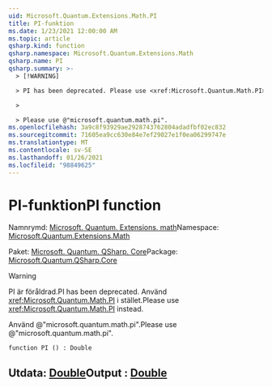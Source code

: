 ```yaml
---
uid: Microsoft.Quantum.Extensions.Math.PI
title: PI-funktion
ms.date: 1/23/2021 12:00:00 AM
ms.topic: article
qsharp.kind: function
qsharp.namespace: Microsoft.Quantum.Extensions.Math
qsharp.name: PI
qsharp.summary: >-
  > [!WARNING]

  > PI has been deprecated. Please use <xref:Microsoft.Quantum.Math.PI> instead.

  >

  > Please use @"microsoft.quantum.math.pi".
ms.openlocfilehash: 3a9c8f93929ae2928743762804adadfbf02ec832
ms.sourcegitcommit: 71605ea9cc630e84e7ef29027e1f0ea06299747e
ms.translationtype: MT
ms.contentlocale: sv-SE
ms.lasthandoff: 01/26/2021
ms.locfileid: "98849625"
---
```

# <a name="pi-function"></a><span data-ttu-id="51279-102">PI-funktion</span><span class="sxs-lookup"><span data-stu-id="51279-102">PI function</span></span>

<span data-ttu-id="51279-103">Namnrymd: [Microsoft. Quantum. Extensions. math](xref:Microsoft.Quantum.Extensions.Math)</span><span class="sxs-lookup"><span data-stu-id="51279-103">Namespace: [Microsoft.Quantum.Extensions.Math](xref:Microsoft.Quantum.Extensions.Math)</span></span>

<span data-ttu-id="51279-104">Paket: [Microsoft. Quantum. QSharp. Core](https://nuget.org/packages/Microsoft.Quantum.QSharp.Core)</span><span class="sxs-lookup"><span data-stu-id="51279-104">Package: [Microsoft.Quantum.QSharp.Core](https://nuget.org/packages/Microsoft.Quantum.QSharp.Core)</span></span>


> [!WARNING]
> <span data-ttu-id="51279-105">PI är föråldrad.</span><span class="sxs-lookup"><span data-stu-id="51279-105">PI has been deprecated.</span></span> <span data-ttu-id="51279-106">Använd <xref:Microsoft.Quantum.Math.PI> i stället.</span><span class="sxs-lookup"><span data-stu-id="51279-106">Please use <xref:Microsoft.Quantum.Math.PI> instead.</span></span>
>
> <span data-ttu-id="51279-107">Använd @"microsoft.quantum.math.pi".</span><span class="sxs-lookup"><span data-stu-id="51279-107">Please use @"microsoft.quantum.math.pi".</span></span>



```qsharp
function PI () : Double
```


## <a name="output--double"></a><span data-ttu-id="51279-108">Utdata: [Double](xref:microsoft.quantum.lang-ref.double)</span><span class="sxs-lookup"><span data-stu-id="51279-108">Output : [Double](xref:microsoft.quantum.lang-ref.double)</span></span>

